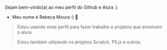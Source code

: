 Sejam bem-vindo(a) ao meu perfil do Github e Alura :)

- Meu nome é Rebeca Moura :) 🐢

>Estou usando esse perfil para fazer trabalho e projetos que envolvem o alura.
>
> Estou também utilzando os projetos Scratch, P5.js e outros.


